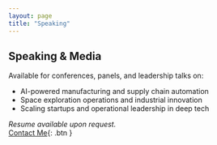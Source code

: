 ```yaml
---
layout: page
title: "Speaking"
---
```


## Speaking & Media

Available for conferences, panels, and leadership talks on:

- AI-powered manufacturing and supply chain automation  
- Space exploration operations and industrial innovation  
- Scaling startups and operational leadership in deep tech  

_Resume available upon request._  
[Contact Me](contact.html){: .btn }
